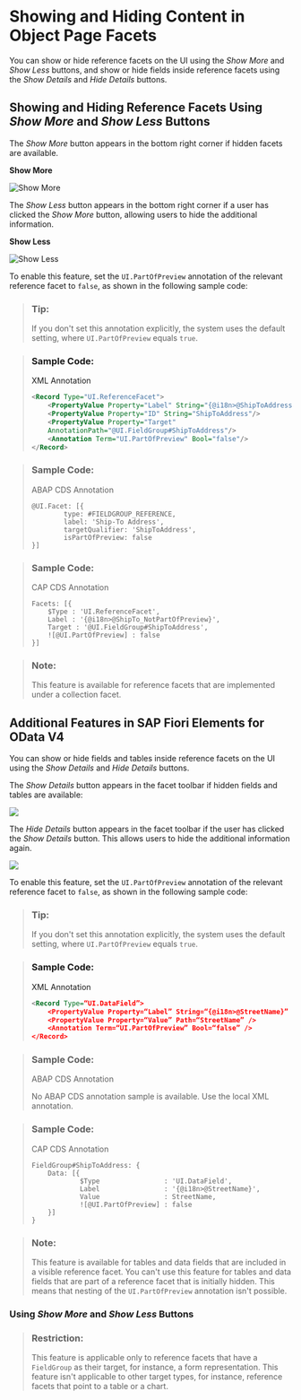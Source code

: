 <!-- loio9fcea86d8ffd48459dd053eb5255a046 -->

# Showing and Hiding Content in Object Page Facets

You can show or hide reference facets on the UI using the *Show More* and *Show Less* buttons, and show or hide fields inside reference facets using the *Show Details* and *Hide Details* buttons.



<a name="loio9fcea86d8ffd48459dd053eb5255a046__section_tyc_fb1_ppb"/>

## Showing and Hiding Reference Facets Using *Show More* and *Show Less* Buttons

The *Show More* button appears in the bottom right corner if hidden facets are available.

   
  
**Show More**

 ![](images/Object_Page_Facets_Show_More_f0f38e7.png "Show More") 

The *Show Less* button appears in the bottom right corner if a user has clicked the *Show More* button, allowing users to hide the additional information.

   
  
**Show Less**

 ![](images/Object_Page_Hiding_A_Facet_From_the_UI_Show_Less_Button_a360c97.png "Show Less") 

To enable this feature, set the `UI.PartOfPreview` annotation of the relevant reference facet to `false`, as shown in the following sample code:

> ### Tip:  
> If you don't set this annotation explicitly, the system uses the default setting, where `UI.PartOfPreview` equals `true`.

> ### Sample Code:  
> XML Annotation
> 
> ```xml
> <Record Type="UI.ReferenceFacet">
>     <PropertyValue Property="Label" String="{@i18n>@ShipToAddress}"/>
>     <PropertyValue Property="ID" String="ShipToAddress"/>
>     <PropertyValue Property="Target"
>     AnnotationPath="@UI.FieldGroup#ShipToAddress"/>
>     <Annotation Term="UI.PartOfPreview" Bool="false"/>
> </Record>
> ```

> ### Sample Code:  
> ABAP CDS Annotation
> 
> ```
> @UI.Facet: [{
>         type: #FIELDGROUP_REFERENCE,
>         label: 'Ship-To Address',
>         targetQualifier: 'ShipToAddress',
>         isPartOfPreview: false
> }]
> 
> ```

> ### Sample Code:  
> CAP CDS Annotation
> 
> ```
> Facets: [{
>     $Type : 'UI.ReferenceFacet',
>     Label : '{@i18n>@ShipTo_NotPartOfPreview}',
>     Target : '@UI.FieldGroup#ShipToAddress',
>     ![@UI.PartOfPreview] : false
> }]
> ```

> ### Note:  
> This feature is available for reference facets that are implemented under a collection facet.



<a name="loio9fcea86d8ffd48459dd053eb5255a046__section_d3n_xzs_qrb"/>

## Additional Features in SAP Fiori Elements for OData V4

You can show or hide fields and tables inside reference facets on the UI using the *Show Details* and *Hide Details* buttons.

The *Show Details* button appears in the facet toolbar if hidden fields and tables are available:

 ![](images/Showing_Fields_Inside_Reference_Facets_Show_Details_Link_01c3179.png) 

The *Hide Details* button appears in the facet toolbar if the user has clicked the *Show Details* button. This allows users to hide the additional information again.

 ![](images/Hiding_Fields_Inside_Reference_Facets_Hide_Details_Link_985838c.png) 

To enable this feature, set the `UI.PartOfPreview` annotation of the relevant reference facet to `false`, as shown in the following sample code:

> ### Tip:  
> If you don't set this annotation explicitly, the system uses the default setting, where `UI.PartOfPreview` equals `true`.

> ### Sample Code:  
> XML Annotation
> 
> ```xml
> <Record Type=“UI.DataField”>
>     <PropertyValue Property=“Label” String=“{@i18n>@StreetName}” />
>     <PropertyValue Property=“Value” Path=“StreetName” />
>     <Annotation Term=“UI.PartOfPreview” Bool=“false” />
> </Record>
> ```

> ### Sample Code:  
> ABAP CDS Annotation
> 
> No ABAP CDS annotation sample is available. Use the local XML annotation.

> ### Sample Code:  
> CAP CDS Annotation
> 
> ```
> FieldGroup#ShipToAddress: {
>     Data: [{
>             $Type                : 'UI.DataField',
>             Label                : '{@i18n>@StreetName}',
>             Value                : StreetName,
>             ![@UI.PartOfPreview] : false
>     }]
> }
> ```

> ### Note:  
> This feature is available for tables and data fields that are included in a visible reference facet. You can't use this feature for tables and data fields that are part of a reference facet that is initially hidden. This means that nesting of the `UI.PartOfPreview` annotation isn't possible.



### Using *Show More* and *Show Less* Buttons

> ### Restriction:  
> This feature is applicable only to reference facets that have a `FieldGroup` as their target, for instance, a form representation. This feature isn't applicable to other target types, for instance, reference facets that point to a table or a chart.

